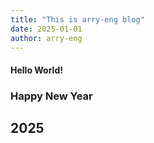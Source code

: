 ```yaml
---
title: "This is arry-eng blog"
date: 2025-01-01
author: arry-eng
---
```


 <h4> Hello World!</h4>
 <h3> Happy New Year</h3><h2> 2025</h2>
